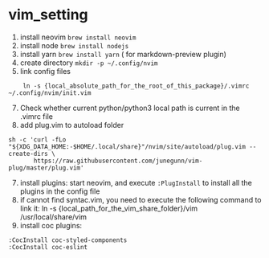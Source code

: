 # vim_setting
1. install neovim ```brew install neovim```
2. install node ```brew install nodejs```
3. install yarn ```brew install yarn``` ( for markdown-preview plugin)
4. create directory ```mkdir -p ~/.config/nvim```
5. link config files 
```
    ln -s {local_absolute_path_for_the_root_of_this_package}/.vimrc ~/.config/nvim/init.vim
```
7. Check whether current python/python3 local path is current in the .vimrc file
6. add plug.vim to autoload folder
```
sh -c 'curl -fLo "${XDG_DATA_HOME:-$HOME/.local/share}"/nvim/site/autoload/plug.vim --create-dirs \
       https://raw.githubusercontent.com/junegunn/vim-plug/master/plug.vim'
```
7. install plugins: start neovim, and execute ```:PlugInstall``` to install all the plugins in the config file
8. if cannot find syntac.vim, you need to execute the following command to link it:
    ln -s {local_path_for_the_vim_share_folder}/vim /usr/local/share/vim
9. install coc plugins:
```
:CocInstall coc-styled-components
:CocInstall coc-eslint
```
